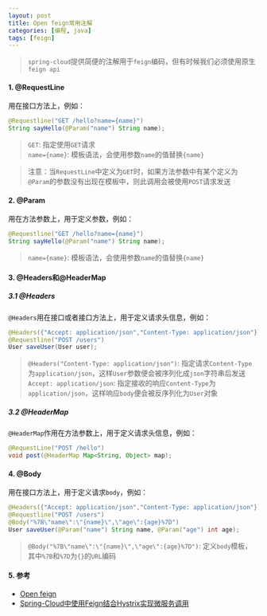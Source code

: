 ```yaml
---
layout: post
title: Open feign常用注解
categories: [编程, java]
tags: [feign]
---
```



> `spring-cloud`提供简便的注解用于`feign`编码，但有时候我们必须使用原生`feign api`

#### 1. @RequestLine

用在接口方法上，例如：

```java
@Requestline("GET /hello?name={name}")
String sayHello(@Param("name") String name);
```

> `GET`: 指定使用`GET`请求   
> `name={name}`: 模板语法，会使用参数`name`的值替换`{name}`

> 注意：当`RequestLine`中定义为`GET`时，如果方法参数中有某个定义为`@Param`的参数没有出现在模板中，则此调用会被使用`POST`请求发送

#### 2. @Param

用在方法参数上，用于定义参数，例如：

```java
@Requestline("GET /hello?name={name}")
String sayHello(@Param("name") String name);
```

> `name={name}`: 模板语法，会使用参数`name`的值替换`{name}`

#### 3. @Headers和@HeaderMap

##### 3.1 @Headers

`@Headers`用在接口或者接口方法上，用于定义请求头信息，例如：

```java
@Headers({"Accept: application/json","Content-Type: application/json"})
@Requestline("POST /users")
User saveUser(User user);

```

> `@Headers("Content-Type: application/json")`: 指定请求`Content-Type`为`application/json`，这样`User`参数便会被序列化成`json`字符串后发送   
> `Accept: application/json`: 指定接收的响应`Content-Type`为`application/json`，这样响应`body`便会被反序列化为`User`对象

##### 3.2 @HeaderMap

`@HeaderMap`作用在方法参数上，用于定义请求头信息，例如：

```java
@RequestLine("POST /hello")
void post(@HeaderMap Map<String, Object> map);
```

#### 4. @Body

用在接口方法上，用于定义请求`body`，例如：

```java
@Headers({"Accept: application/json","Content-Type: application/json"})
@Requestline("POST /users")
@Body("%7B\"name\":\"{name}\",\"age\":{age}%7D")
User saveUser(@Param("name") String name, @Param("age") int age);
```

> `@Body("%7B\"name\":\"{name}\",\"age\":{age}%7D")`: 定义`body`模板，其中`%7B`和`%7D`为`{}`的`URL`编码

#### 5. 参考

* [Open feign](https://github.com/OpenFeign/feign)
* [Spring-Cloud中使用Feign结合Hystrix实现微服务调用]({{site.url}}/2018/01/12/spring-cloud-feign)